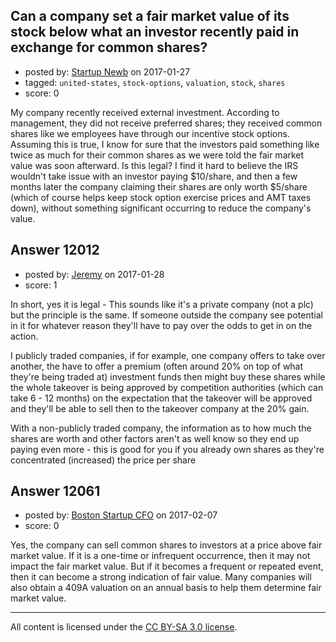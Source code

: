 ## Can a company set a fair market value of its stock below what an investor recently paid in exchange for common shares?

- posted by: [Startup Newb](https://stackexchange.com/users/9493622/startup-newb) on 2017-01-27
- tagged: `united-states`, `stock-options`, `valuation`, `stock`, `shares`
- score: 0

<p>My company recently received external investment. According to management, they did not receive preferred shares; they received common shares like we employees have through our incentive stock options. Assuming this is true, I know for sure that the investors paid something like twice as much for their common shares as we were told the fair market value was soon afterward. Is this legal? I find it hard to believe the IRS wouldn't take issue with an investor paying $10/share, and then a few months later the company claiming their shares are only worth $5/share (which of course helps keep stock option exercise prices and AMT taxes down), without something significant occurring to reduce the company's value.</p>



## Answer 12012

- posted by: [Jeremy](https://stackexchange.com/users/8704241/jeremy) on 2017-01-28
- score: 1

<p>In short, yes it is legal - This sounds like it's a private company (not a plc) but the principle is the same. If someone outside the company see potential in it for whatever reason they'll have to pay over the odds to get in on the action.</p>

<p>I publicly traded companies, if for example, one company offers to take over another, the have to offer a premium (often around 20% on top of what they're being traded at) investment funds then might buy these shares while the whole takeover is being approved by competition authorities (which can take 6 - 12 months) on the expectation that the takeover will be approved and they'll be able to sell then to the takeover company at the 20% gain.</p>

<p>With a non-publicly traded company, the information as to how much the shares are worth and other factors aren't as well know so they end up paying even more - this is good for you if you already own shares as they're concentrated (increased) the price per share</p>



## Answer 12061

- posted by: [Boston Startup CFO](https://stackexchange.com/users/9992633/boston-startup-cfo) on 2017-02-07
- score: 0

<p>Yes, the company can sell common shares to investors at a price above fair market value.  If it is a one-time or infrequent occurrence, then it may not impact the fair market value.  But if it becomes a frequent or repeated event, then it can become a strong indication of fair value.  Many companies will also obtain a 409A valuation on an annual basis to help them determine fair market value.</p>




---

All content is licensed under the [CC BY-SA 3.0 license](https://creativecommons.org/licenses/by-sa/3.0/).
